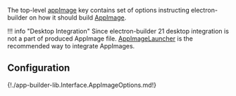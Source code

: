 The top-level [appImage](configuration.md#Configuration-appImage) key contains set of options instructing electron-builder on how it should build [AppImage](https://appimage.org/).

!!! info "Desktop Integration"
    Since electron-builder 21 desktop integration is not a part of produced AppImage file. [AppImageLauncher](https://github.com/TheAssassin/AppImageLauncher) is the recommended way to integrate AppImages.

## Configuration

{!./app-builder-lib.Interface.AppImageOptions.md!}
